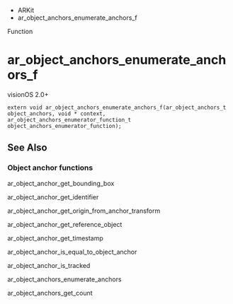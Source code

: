 

- ARKit
-  ar_object_anchors_enumerate_anchors_f 

Function

# ar_object_anchors_enumerate_anchors_f

visionOS 2.0+

``` source
extern void ar_object_anchors_enumerate_anchors_f(ar_object_anchors_t object_anchors, void * context, ar_object_anchors_enumerator_function_t object_anchors_enumerator_function);
```

## See Also

### Object anchor functions

ar_object_anchor_get_bounding_box

ar_object_anchor_get_identifier

ar_object_anchor_get_origin_from_anchor_transform

ar_object_anchor_get_reference_object

ar_object_anchor_get_timestamp

ar_object_anchor_is_equal_to_object_anchor

ar_object_anchor_is_tracked

ar_object_anchors_enumerate_anchors

ar_object_anchors_get_count

